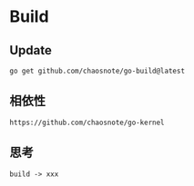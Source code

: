 # Build

## Update
    go get github.com/chaosnote/go-build@latest

## 相依性
    https://github.com/chaosnote/go-kernel

## 思考
    build -> xxx